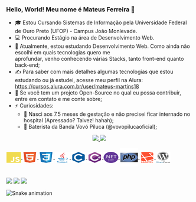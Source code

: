 ### Hello, World! Meu nome é Mateus Ferreira 👋

- 🎓 Estou Cursando Sistemas de Informação pela Universidade Federal de Ouro Preto (UFOP) - Campus João Monlevade.
- 💻 Procurando Estágio na área de Desenvolvimento Web.
- 🌱 Atualmente, estou estudando Desenvolvimento Web. Como ainda não escolhi em quais tecnologias quero me <br>
     aprofundar, venho conhecendo várias Stacks, tanto front-end quanto back-end;
- ✍️ Para saber com mais detalhes algumas tecnologias que estou estudando ou já estudei, acesse meu perfil na Alura:<br>
      https://cursos.alura.com.br/user/mateus-martins18 
- 👯 Se você tem um projeto Open-Source no qual eu possa contribuir, entre em contato e me conte sobre; 
- ⚡ Curiosidades:
  - 👶 Nasci aos 7.5 meses de gestação e não precisei ficar internado no hospital (Apressado? Talvez! hahah);
  - 🥁 Baterista da Banda Vovó Piluca (@vovopilucaoficial);

<div align="center">
  <a href="https://github.com/Marttins23">
  <img height="180em" src="https://github-readme-stats.vercel.app/api?username=marttins23&show_icons=true&theme=dracula&include_all_commits=true&count_private=true"/>
  <img height="180em" src="https://github-readme-stats.vercel.app/api/top-langs/?username=marttins23&layout=compact&langs_count=7&theme=dracula"/>
</div>

<div style="display: inline_block"><br>
  <img align="center" alt="Marttins23-Js" height="30" width="40" src="https://raw.githubusercontent.com/devicons/devicon/master/icons/javascript/javascript-plain.svg">
  <img align="center" alt="Marttins23-HTML" height="30" width="40" src="https://raw.githubusercontent.com/devicons/devicon/master/icons/html5/html5-original.svg">
  <img align="center" alt="Marttins23-CSS" height="30" width="40" src="https://raw.githubusercontent.com/devicons/devicon/master/icons/css3/css3-original.svg">
  <img align="center" alt="Marttins23-Java" height="30" width="40" src="https://raw.githubusercontent.com/devicons/devicon/master/icons/java/java-original.svg">
  <img align="center" alt="Marttins23-C" height="30" width="40" src="https://raw.githubusercontent.com/devicons/devicon/master/icons/c/c-plain.svg">
  <img align="center" alt="Marttins23-Csharp" height="30" width="40" src="https://raw.githubusercontent.com/devicons/devicon/master/icons/csharp/csharp-original.svg">
  <img align="center" alt="Marttins23-DotNET" height="30" width="40" src="https://raw.githubusercontent.com/devicons/devicon/master/icons/dotnetcore/dotnetcore-original.svg">
  <img align="center" alt="Marttins23-PHP" height="50" width="50" src="https://raw.githubusercontent.com/devicons/devicon/master/icons/php/php-original.svg">
  <img align="center" alt="Marttins23-Laravel" height="30" width="40" src="https://raw.githubusercontent.com/devicons/devicon/master/icons/laravel/laravel-plain-wordmark.svg">
  <img align="center" alt="Marttins23-WordPress" height="30" width="40" src="https://raw.githubusercontent.com/devicons/devicon/master/icons/wordpress/wordpress-original.svg">
  
</div>
  
  ##
  
<div> 
  <a href="https://instagram.com/mateus_frr" target="_blank"><img src="https://img.shields.io/badge/-Instagram-%23E4405F?style=for-the-badge&logo=instagram&logoColor=white" target="_blank"></a>
  <a href = "mailto:mateus.martins@aluno.ufop.edu.br"><img src="https://img.shields.io/badge/-Gmail-%23333?style=for-the-badge&logo=gmail&logoColor=white" target="_blank"></a>
  <a href="https://www.linkedin.com/in/https://www.linkedin.com/in/mateus-ferreira-martins/" target="_blank"><img src="https://img.shields.io/badge/-LinkedIn-%230077B5?style=for-the-badge&logo=linkedin&logoColor=white" target="_blank"></a> 
 
  ![Snake animation](https://github.com/marttins23/marttins23/blob/output/github-contribution-grid-snake.svg)
 
</div>
